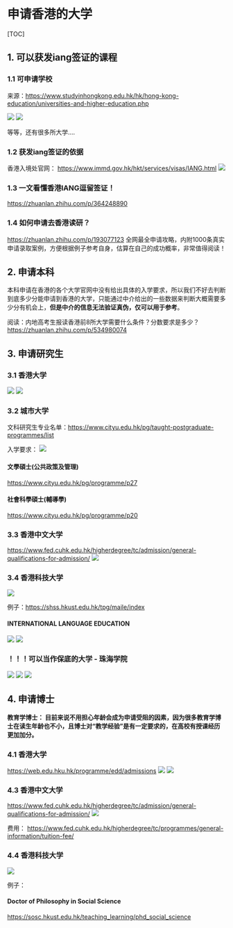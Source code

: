 # 申请香港的大学
[TOC]
## 1. 可以获发iang签证的课程
### 1.1 可申请学校
来源：https://www.studyinhongkong.edu.hk/hk/hong-kong-education/universities-and-higher-education.php

![](https://hackmd.io/_uploads/SJmNdR133.png)
![](https://hackmd.io/_uploads/H1XHdCk32.png)

等等，还有很多所大学....


### 1.2 获发iang签证的依据
香港入境处官网： https://www.immd.gov.hk/hkt/services/visas/IANG.html
![](https://hackmd.io/_uploads/S1QY71x23.png)


### 1.3 一文看懂香港IANG逗留签证！
https://zhuanlan.zhihu.com/p/364248890


### 1.4 如何申请去香港读研？
https://zhuanlan.zhihu.com/p/193077123
全网最全申请攻略，内附1000条真实申请录取案例，方便根据例子参考自身，估算在自己的成功概率，非常值得阅读！


## 2. 申请本科
本科申请在香港的各个大学官网中没有给出具体的入学要求，所以我们不好去判断到底多少分能申请到香港的大学，只能通过中介给出的一些数据来判断大概需要多少分有机会上，**但是中介的信息无法验证真伪，仅可以用于参考**。

阅读：内地高考生报读香港前8所大学需要什么条件？分数要求是多少？
https://zhuanlan.zhihu.com/p/534980074
## 3. 申请研究生
### 3.1 香港大学
![](https://hackmd.io/_uploads/ryDa2R133.png)
![](https://hackmd.io/_uploads/Bk0y60yn3.png)

### 3.2 城市大学
文科研究生专业名单：https://www.cityu.edu.hk/pg/taught-postgraduate-programmes/list

入学要求：
![](https://hackmd.io/_uploads/rktDbkgnh.png)

#### 文學碩士(公共政策及管理)
https://www.cityu.edu.hk/pg/programme/p27
#### 社會科學碩士(輔導學)
https://www.cityu.edu.hk/pg/programme/p20

### 3.3 香港中文大学
https://www.fed.cuhk.edu.hk/higherdegree/tc/admission/general-qualifications-for-admission/
![](https://hackmd.io/_uploads/Hypceyx3h.png)



### 3.4 香港科技大学
![](https://hackmd.io/_uploads/r1QhWJgn2.png)

例子：https://shss.hkust.edu.hk/tpg/maile/index
#### INTERNATIONAL LANGUAGE EDUCATION
![](https://hackmd.io/_uploads/Sy-Xz1xn3.png)
![](https://hackmd.io/_uploads/HJ1LGyx3n.png)



### ！！！可以当作保底的大学 - 珠海学院
![](https://hackmd.io/_uploads/r1-Ir1gnh.png)
![](https://hackmd.io/_uploads/S1FOr1g32.png)
![](https://hackmd.io/_uploads/r1hYSJe32.png)





## 4. 申请博士
**教育学博士： 目前来说不用担心年龄会成为申请受阻的因素，因为很多教育学博士在读生年龄也不小，且博士对“教学经验”是有一定要求的，在高校有授课经历更加加分。**

### 4.1 香港大学
https://web.edu.hku.hk/programme/edd/admissions
![](https://hackmd.io/_uploads/H1st90yn2.png)
![](https://hackmd.io/_uploads/BJ2xoCJnh.png)

### 4.3 香港中文大学
https://www.fed.cuhk.edu.hk/higherdegree/tc/admission/general-qualifications-for-admission/
![](https://hackmd.io/_uploads/rJMheJeh3.png)

费用： https://www.fed.cuhk.edu.hk/higherdegree/tc/programmes/general-information/tuition-fee/



### 4.4 香港科技大学
![](https://hackmd.io/_uploads/r1QhWJgn2.png)

例子：
#### Doctor of Philosophy in Social Science
https://sosc.hkust.edu.hk/teaching_learning/phd_social_science

